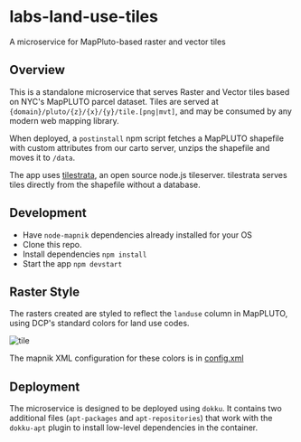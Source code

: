 # labs-land-use-tiles
A microservice for MapPluto-based raster and vector tiles

## Overview
This is a standalone microservice that serves Raster and Vector tiles based on NYC's MapPLUTO parcel dataset.  Tiles are served at `{domain}/pluto/{z}/{x}/{y}/tile.[png|mvt]`, and may be consumed by any modern web mapping library.

When deployed, a `postinstall` npm script fetches a MapPLUTO shapefile with custom attributes from our carto server, unzips the shapefile and moves it to `/data`.  

The app uses [tilestrata](https://github.com/naturalatlas/tilestrata), an open source node.js tileserver.  tilestrata serves tiles directly from the shapefile without a database.

## Development
- Have `node-mapnik` dependencies already installed for your OS
- Clone this repo.
- Install dependencies `npm install`
- Start the app `npm devstart`

## Raster Style

The rasters created are styled to reflect the `landuse` column in MapPLUTO, using DCP's standard colors for land use codes.

![tile](https://user-images.githubusercontent.com/1833820/29149689-c959b7ee-7d43-11e7-8c3f-9521c3bd123b.png)

The mapnik XML configuration for these colors is in [config.xml](https://github.com/NYCPlanning/labs-land-use-tiles/blob/master/config/raster.xml)

## Deployment
The microservice is designed to be deployed using `dokku`.  It contains two additional files (`apt-packages` and `apt-repositories`) that work with the `dokku-apt` plugin to install low-level dependencies in the container.  



